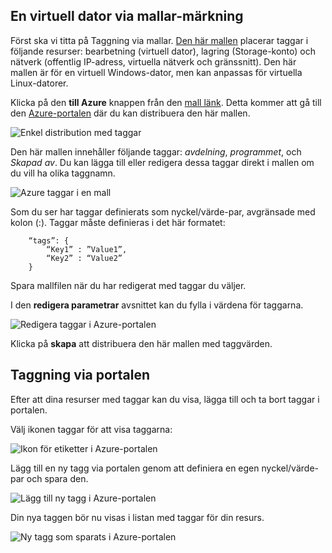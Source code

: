 


## <a name="tagging-a-virtual-machine-through-templates"></a>En virtuell dator via mallar-märkning
Först ska vi titta på Taggning via mallar. [Den här mallen](https://github.com/Azure/azure-quickstart-templates/tree/master/101-vm-tags) placerar taggar i följande resurser: bearbetning (virtuell dator), lagring (Storage-konto) och nätverk (offentlig IP-adress, virtuella nätverk och gränssnitt). Den här mallen är för en virtuell Windows-dator, men kan anpassas för virtuella Linux-datorer.

Klicka på den **till Azure** knappen från den [mall länk](https://github.com/Azure/azure-quickstart-templates/tree/master/101-vm-tags). Detta kommer att gå till den [Azure-portalen](https://portal.azure.com/) där du kan distribuera den här mallen.

![Enkel distribution med taggar](./media/virtual-machines-common-tag/deploy-to-azure-tags.png)

Den här mallen innehåller följande taggar: *avdelning*, *programmet*, och *Skapad av*. Du kan lägga till eller redigera dessa taggar direkt i mallen om du vill ha olika taggnamn.

![Azure taggar i en mall](./media/virtual-machines-common-tag/azure-tags-in-a-template.png)

Som du ser har taggar definierats som nyckel/värde-par, avgränsade med kolon (:). Taggar måste definieras i det här formatet:

        “tags”: {
            “Key1” : ”Value1”,
            “Key2” : “Value2”
        }

Spara mallfilen när du har redigerat med taggar du väljer.

I den **redigera parametrar** avsnittet kan du fylla i värdena för taggarna.

![Redigera taggar i Azure-portalen](./media/virtual-machines-common-tag/edit-tags-in-azure-portal.png)

Klicka på **skapa** att distribuera den här mallen med taggvärden.

## <a name="tagging-through-the-portal"></a>Taggning via portalen
Efter att dina resurser med taggar kan du visa, lägga till och ta bort taggar i portalen.

Välj ikonen taggar för att visa taggarna:

![Ikon för etiketter i Azure-portalen](./media/virtual-machines-common-tag/azure-portal-tags-icon.png)

Lägg till en ny tagg via portalen genom att definiera en egen nyckel/värde-par och spara den.

![Lägg till ny tagg i Azure-portalen](./media/virtual-machines-common-tag/azure-portal-add-new-tag.png)

Din nya taggen bör nu visas i listan med taggar för din resurs.

![Ny tagg som sparats i Azure-portalen](./media/virtual-machines-common-tag/azure-portal-saved-new-tag.png)

